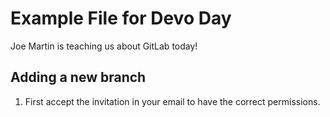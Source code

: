 # Example File for Devo Day

Joe Martin is teaching us about GitLab today!

## Adding a new branch

1. First accept the invitation in your email to have the correct permissions.